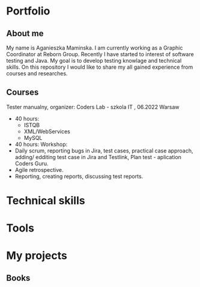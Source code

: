 # Portfolio
## About me
My name is Aganieszka Maminska. I am currently working as a Graphic Coordinator at Reborn Group. Recently I have started to interest of software testing and Java. My goal is to develop testing knowlage and technical skills. On this repository I would like to share my all gained experience from courses and researches.
## Courses
Tester manualny,
organizer: Coders Lab - szkola IT , 06.2022 Warsaw
* 40 hours: 
  * ISTQB
  * XML/WebServices
  * MySQL
* 40 hours: Workshop:
 * Daily scrum, reporting bugs in Jira, test cases, practical case approach,
adding/ edditing test case in Jira and Testlink, Plan test - aplication Coders Guru.
 * Agile retrospective. 
 * Reporting, creating reports, discussing test reports.
# Technical skills
# Tools
# My projects
## Books
